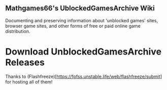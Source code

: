 ## Mathgames66's UblockedGamesArchive Wiki
Documenting and preserving information about 'unblocked games' sites, browser game sites, and other forms of free or paid online game distribution.


# Download UnblockedGamesArchive Releases

Thanks to (Flashfreeze)[https://fpfss.unstable.life/web/flashfreeze/submit] for hosting all of them!

